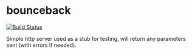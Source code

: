 bounceback
==========

[![Build Status](https://travis-ci.org/tleen/bounceback.png?branch=master)](https://travis-ci.org/tleen/bounceback)

Simple http server used as a stub for testing, will return any parameters sent (with errors if needed).
